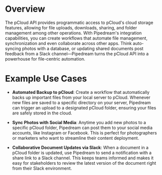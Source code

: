 # Overview

The pCloud API provides programmatic access to pCloud's cloud storage features, allowing for file uploads, downloads, sharing, and folder management among other operations. With Pipedream's integration capabilities, you can create workflows that automate file management, synchronization and even collaborate across other apps. Think auto-syncing photos with a database, or updating shared documents post feedback from a Slack channel—Pipedream turns the pCloud API into a powerhouse for file-centric automation.

# Example Use Cases

- **Automated Backup to pCloud**: Create a workflow that automatically backs up important files from your local server to pCloud. Whenever new files are saved to a specific directory on your server, Pipedream can trigger an upload to a designated pCloud folder, ensuring your files are safely stored in the cloud.

- **Sync Photos with Social Media**: Anytime you add new photos to a specific pCloud folder, Pipedream can post them to your social media accounts, like Instagram or Facebook. This is perfect for photographers or marketers who want to streamline their content deployment.

- **Collaborative Document Updates via Slack**: When a document in a pCloud folder is updated, use Pipedream to send a notification with a share link to a Slack channel. This keeps teams informed and makes it easy for stakeholders to review the latest version of the document right from their Slack environment.

